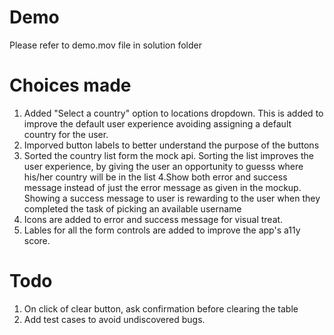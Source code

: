 # Demo
Please refer to demo.mov file in solution folder

# Choices made
1. Added "Select a country" option to locations dropdown. This is added to improve the default user experience avoiding assigning a default country for the user.
2. Imporved button labels to better understand the purpose of the buttons
3. Sorted the country list form the mock api. Sorting the list improves the user experience, by giving the user an opportunity to guesss where his/her country will be in the list
4.Show both error and success message instead of just the error message as given in the mockup. Showing a success message to user is rewarding to the user when they completed the task of picking an available username
4. Icons are added to error and success message for visual treat.
5. Lables for all the form controls are added to improve the app's a11y score.

# Todo
1. On click of clear button, ask confirmation before clearing the table
2. Add test cases to avoid undiscovered bugs.